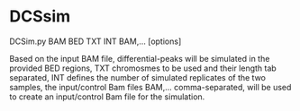 # DCSsim

DCSim.py BAM BED TXT INT BAM,... [options]

Based on the input BAM file, differential-peaks will be simulated in the provided BED regions, TXT chromosmes to be used and their length tab separated, INT defines the number of simulated replicates of the two samples, the input/control Bam files BAM,... comma-separated, will be used to create an input/control Bam file for the simulation.
